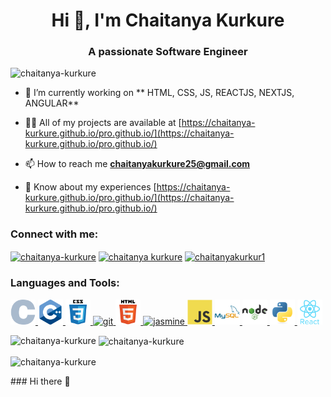 <h1 align="center">Hi 👋, I'm Chaitanya Kurkure</h1>
<h3 align="center">A passionate Software Engineer</h3>

<p align="left"> <img src="https://komarev.com/ghpvc/?username=chaitanya-kurkure&label=Profile%20views&color=0e75b6&style=flat" alt="chaitanya-kurkure" /> </p>

- 🌱 I’m currently working on ** HTML, CSS, JS, REACTJS, NEXTJS, ANGULAR**

- 👨‍💻 All of my projects are available at [https://chaitanya-kurkure.github.io/pro.github.io/](https://chaitanya-kurkure.github.io/pro.github.io/)

- 📫 How to reach me **chaitanyakurkure25@gmail.com**

- 📄 Know about my experiences [https://chaitanya-kurkure.github.io/pro.github.io/](https://chaitanya-kurkure.github.io/pro.github.io/)

<h3 align="left">Connect with me:</h3>
<p align="left">
<a href="https://linkedin.com/in/chaitanya-kurkure" target="blank"><img align="center" src="https://raw.githubusercontent.com/rahuldkjain/github-profile-readme-generator/master/src/images/icons/Social/linked-in-alt.svg" alt="chaitanya-kurkure" height="30" width="40" /></a>
<a href="https://fb.com/chaitanya kurkure" target="blank"><img align="center" src="https://raw.githubusercontent.com/rahuldkjain/github-profile-readme-generator/master/src/images/icons/Social/facebook.svg" alt="chaitanya kurkure" height="30" width="40" /></a>
<a href="https://www.hackerrank.com/chaitanyakurkur1" target="blank"><img align="center" src="https://raw.githubusercontent.com/rahuldkjain/github-profile-readme-generator/master/src/images/icons/Social/hackerrank.svg" alt="chaitanyakurkur1" height="30" width="40" /></a>
</p>

<h3 align="left">Languages and Tools:</h3>
<p align="left"> <a href="https://www.cprogramming.com/" target="_blank" rel="noreferrer"> <img src="https://raw.githubusercontent.com/devicons/devicon/master/icons/c/c-original.svg" alt="c" width="40" height="40"/> </a> <a href="https://www.w3schools.com/cpp/" target="_blank" rel="noreferrer"> <img src="https://raw.githubusercontent.com/devicons/devicon/master/icons/cplusplus/cplusplus-original.svg" alt="cplusplus" width="40" height="40"/> </a> <a href="https://www.w3schools.com/css/" target="_blank" rel="noreferrer"> <img src="https://raw.githubusercontent.com/devicons/devicon/master/icons/css3/css3-original-wordmark.svg" alt="css3" width="40" height="40"/> </a>  <a href="https://git-scm.com/" target="_blank" rel="noreferrer"> <img src="https://www.vectorlogo.zone/logos/git-scm/git-scm-icon.svg" alt="git" width="40" height="40"/> </a> <a href="https://www.w3.org/html/" target="_blank" rel="noreferrer"> <img src="https://raw.githubusercontent.com/devicons/devicon/master/icons/html5/html5-original-wordmark.svg" alt="html5" width="40" height="40"/> </a> <a href="https://jasmine.github.io/" target="_blank" rel="noreferrer"> <img src="https://www.vectorlogo.zone/logos/jasmine/jasmine-icon.svg" alt="jasmine" width="40" height="40"/> </a> <a href="https://developer.mozilla.org/en-US/docs/Web/JavaScript" target="_blank" rel="noreferrer"> <img src="https://raw.githubusercontent.com/devicons/devicon/master/icons/javascript/javascript-original.svg" alt="javascript" width="40" height="40"/> </a> <a href="https://www.mysql.com/" target="_blank" rel="noreferrer"> <img src="https://raw.githubusercontent.com/devicons/devicon/master/icons/mysql/mysql-original-wordmark.svg" alt="mysql" width="40" height="40"/> </a> <a href="https://nodejs.org" target="_blank" rel="noreferrer"> <img src="https://raw.githubusercontent.com/devicons/devicon/master/icons/nodejs/nodejs-original-wordmark.svg" alt="nodejs" width="40" height="40"/> </a> <a href="https://www.python.org" target="_blank" rel="noreferrer"> <img src="https://raw.githubusercontent.com/devicons/devicon/master/icons/python/python-original.svg" alt="python" width="40" height="40"/> </a> <a href="https://reactjs.org/" target="_blank" rel="noreferrer"> <img src="https://raw.githubusercontent.com/devicons/devicon/master/icons/react/react-original-wordmark.svg" alt="react" width="40" height="40"/> </a>  </p>

<p><img align="left" src="https://github-readme-stats.vercel.app/api/top-langs?username=chaitanya-kurkure&show_icons=true&locale=en&layout=compact" alt="chaitanya-kurkure" /></p>

<p>&nbsp;<img align="center" src="https://github-readme-stats.vercel.app/api?username=chaitanya-kurkure&show_icons=true&locale=en" alt="chaitanya-kurkure" /></p>

<p><img align="center" src="https://github-readme-streak-stats.herokuapp.com/?user=chaitanya-kurkure&" alt="chaitanya-kurkure" /></p>
### Hi there 👋

<!--
**chaitanya-kurkure/chaitanya-kurkure** is a ✨ _special_ ✨ repository because its `README.md` (this file) appears on your GitHub profile.

Here are some ideas to get you started:

- 🔭 I’m currently working on ...
- 🌱 I’m currently learning ...
- 👯 I’m looking to collaborate on ...
- 🤔 I’m looking for help with ...
- 💬 Ask me about ...
- 📫 How to reach me: ...
- 😄 Pronouns: ...
- ⚡ Fun fact: ...
-->
